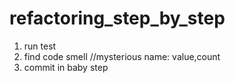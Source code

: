 # refactoring_step_by_step

1. run test
2. find code smell
   //mysterious name: value,count
3. commit in baby step